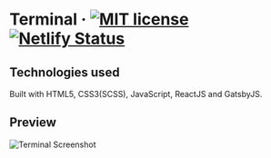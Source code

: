 # Terminal · [![MIT license](https://img.shields.io/badge/License-MIT-blue.svg)](https://lbesson.mit-license.org/) [![Netlify Status](https://api.netlify.com/api/v1/badges/a2cb2c42-141b-4475-b7db-675195eca40a/deploy-status)](https://app.netlify.com/sites/terminal-app/deploys)

## Technologies used
Built with HTML5, CSS3(SCSS), JavaScript, ReactJS and GatsbyJS.

## Preview
![Terminal Screenshot](https://i.imgur.com/7gAcl3x.png "Terminal")
